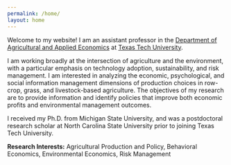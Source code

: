 ```yaml
---
permalink: /home/
layout: home
---
```


Welcome to my website! I am an assistant professor in the [Department of Agricultural and Applied Economics](https://www.depts.ttu.edu/aaec/) at [Texas Tech University](https://www.ttu.edu/).

I am working broadly at the intersection of agriculture and the environment, with a particular emphasis on technology adoption, sustainability, and risk management. I am interested in analyzing the economic, psychological, and social information management dimensions of production choices in row-crop, grass, and livestock-based agriculture. The objectives of my research are to provide information and identify policies that improve both economic profits and environmental management outcomes.

I received my Ph.D. from Michigan State University, and was a postdoctoral research scholar at North Carolina State University prior to joining Texas Tech University.

<b>Research Interests:</b> Agricultural Production and Policy, Behavioral Economics, Environmental Economics, Risk Management
